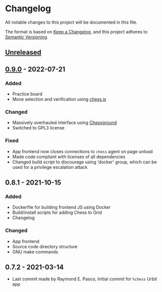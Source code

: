 # Changelog

All notable changes to this project will be documented in this file.

The format is based on [Keep a Changelog](https://keepachangelog.com/en/1.0.0/),
and this project adheres to [Semantic Versioning](https://semver.org/spec/v2.0.0.html).

## [Unreleased]

## [0.9.0] - 2022-07-21
### Added
- Practice board
- Move selection and verification using [chess.js](https://github.com/jhlywa/chess.js)
### Changed
- Massively overhauled interface using [Chessground](https://github.com/lichess-org/chessground)
- Switched to GPL3 license
### Fixed
- App frontend now closes connections to `chess` agent on page unload
- Made code compliant with licenses of all dependencies
- Changed build script to discourage using 'docker' group, which can be used for a privilege escalation attack

## 0.8.1 - 2021-10-15
### Added
- Dockerfile for building frontend JS using Docker
- Build/install scripts for adding Chess to Grid
- Changelog
### Changed
- App frontend
- Source code directory structure
- GNU make commands

## 0.7.2 - 2021-03-14
- Last commit made by Raymond E. Pasco, Initial commit for `%chess` Urbit app

[Unreleased]: https://github.com/ashelkovnykov/urbit-chess/compare/v0.9.0...HEAD
[0.9.0]: https://github.com/ashelkovnykov/urbit-chess/compare/60a2345eabee12dba84f220408b13ff7917a1c8e...v0.9.0
